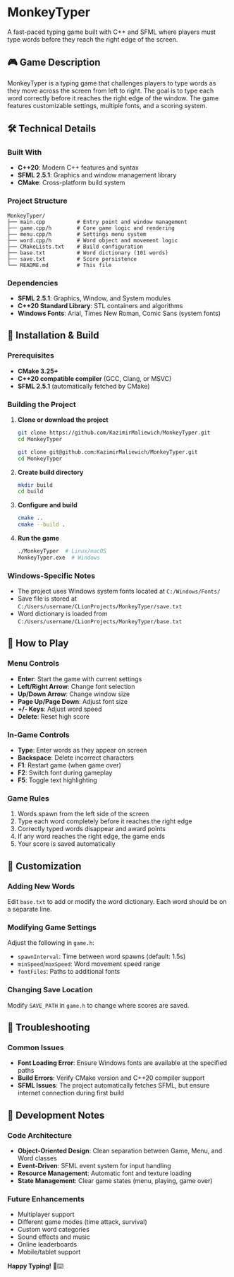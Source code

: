 # MonkeyTyper

A fast-paced typing game built with C++ and SFML where players must type words before they reach the right edge of the screen.

## 🎮 Game Description

MonkeyTyper is a typing game that challenges players to type words as they move across the screen from left to right. The goal is to type each word correctly before it reaches the right edge of the window. The game features customizable settings, multiple fonts, and a scoring system.

## 🛠️ Technical Details

### Built With
- **C++20**: Modern C++ features and syntax
- **SFML 2.5.1**: Graphics and window management library
- **CMake**: Cross-platform build system

### Project Structure
```
MonkeyTyper/
├── main.cpp          # Entry point and window management
├── game.cpp/h        # Core game logic and rendering
├── menu.cpp/h        # Settings menu system
├── word.cpp/h        # Word object and movement logic
├── CMakeLists.txt    # Build configuration
├── base.txt          # Word dictionary (101 words)
├── save.txt          # Score persistence
└── README.md         # This file
```

### Dependencies
- **SFML 2.5.1**: Graphics, Window, and System modules
- **C++20 Standard Library**: STL containers and algorithms
- **Windows Fonts**: Arial, Times New Roman, Comic Sans (system fonts)

## 🚀 Installation & Build

### Prerequisites
- **CMake 3.25+**
- **C++20 compatible compiler** (GCC, Clang, or MSVC)
- **SFML 2.5.1** (automatically fetched by CMake)

### Building the Project

1. **Clone or download the project**
   ```bash
   git clone https://github.com/KazimirMaliewich/MonkeyTyper.git
   cd MonkeyTyper
   ```

   ```sh
   git clone git@github.com:KazimirMaliewich/MonkeyTyper.git
   cd MonkeyTyper
   ```

2. **Create build directory**
   ```bash
   mkdir build
   cd build
   ```

3. **Configure and build**
   ```bash
   cmake ..
   cmake --build .
   ```

4. **Run the game**
   ```bash
   ./MonkeyTyper  # Linux/macOS
   MonkeyTyper.exe  # Windows
   ```

### Windows-Specific Notes
- The project uses Windows system fonts located at `C:/Windows/Fonts/`
- Save file is stored at `C:/Users/username/CLionProjects/MonkeyTyper/save.txt`
- Word dictionary is loaded from `C:/Users/username/CLionProjects/MonkeyTyper/base.txt`

## 🎯 How to Play

### Menu Controls
- **Enter**: Start the game with current settings
- **Left/Right Arrow**: Change font selection
- **Up/Down Arrow**: Change window size
- **Page Up/Page Down**: Adjust font size
- **+/- Keys**: Adjust word speed
- **Delete**: Reset high score

### In-Game Controls
- **Type**: Enter words as they appear on screen
- **Backspace**: Delete incorrect characters
- **F1**: Restart game (when game over)
- **F2**: Switch font during gameplay
- **F5**: Toggle text highlighting

### Game Rules
1. Words spawn from the left side of the screen
2. Type each word completely before it reaches the right edge
3. Correctly typed words disappear and award points
4. If any word reaches the right edge, the game ends
5. Your score is saved automatically

## 🎨 Customization

### Adding New Words
Edit `base.txt` to add or modify the word dictionary. Each word should be on a separate line.

### Modifying Game Settings
Adjust the following in `game.h`:
- `spawnInterval`: Time between word spawns (default: 1.5s)
- `minSpeed`/`maxSpeed`: Word movement speed range
- `fontFiles`: Paths to additional fonts

### Changing Save Location
Modify `SAVE_PATH` in `game.h` to change where scores are saved.

## 🔧 Troubleshooting

### Common Issues
- **Font Loading Error**: Ensure Windows fonts are available at the specified paths
- **Build Errors**: Verify CMake version and C++20 compiler support
- **SFML Issues**: The project automatically fetches SFML, but ensure internet connection during first build

## 📝 Development Notes

### Code Architecture
- **Object-Oriented Design**: Clean separation between Game, Menu, and Word classes
- **Event-Driven**: SFML event system for input handling
- **Resource Management**: Automatic font and texture loading
- **State Management**: Clear game states (menu, playing, game over)

### Future Enhancements
- Multiplayer support
- Different game modes (time attack, survival)
- Custom word categories
- Sound effects and music
- Online leaderboards
- Mobile/tablet support


**Happy Typing!** 🐒⌨️
